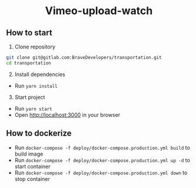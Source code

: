 <div align="center">
  <h1>Vimeo-upload-watch</h1>
</div>

## How to start

  1. Clone repository

  ```bash
  git clone git@gitlab.com:BraveDevelopers/transportation.git
  cd transportation
  ```

  2. Install dependencies

- Run `yarn install`

3. Start project

- Run `yarn start`
- Open <http://localhost:3000> in your browser

## How to dockerize

- Run `docker-compose -f deploy/docker-compose.production.yml build` to build image
- Run `docker-compose -f deploy/docker-compose.production.yml up -d` to start container
- Run `docker-compose -f deploy/docker-compose.production.yml down` to stop container

